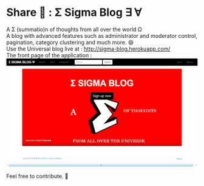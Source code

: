 # Share :angel: : Σ Sigma Blog ∃ ∀ <br>
A Σ (summatio)n of thoughts from all over the world Ω <br>
A blog with advanced features such as administrator and moderator control, pagination, category clustering and much more. :smile:<br>
Use the Universal blog live at :  http://sigma-blog.herokuapp.com/ <br>
The front page of the application :<br>
![alt text](Preview/preview.png " Sigma Blog ")<br>

Feel free to contribute. :pray:


